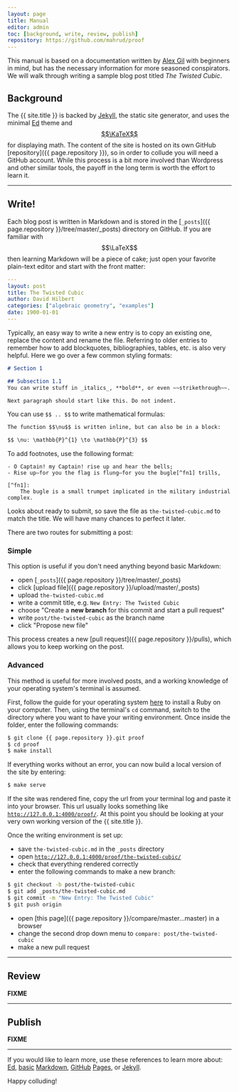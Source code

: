 ```yaml
---
layout: page
title: Manual
editor: admin
toc: [background, write, review, publish]
repository: https://github.com/mahrud/proof
---
```


This manual is based on a documentation written by [Alex Gil](http://laic.columbia.edu/author/2728293031/) with beginners in mind, but has the necessary information for more seasoned conspirators. We will walk through writing a sample blog post titled *The Twisted Cubic*.

## Background

The {{ site.title }} is backed by [Jekyll](https://jekyllrb.com/), the static site generator, and uses the minimal [Ed](https://github.com/minicomp/ed) theme and [$$\KaTeX$$](https://katex.org) for displaying math. The content of the site is hosted on its own GitHub [repository]({{ page.repository }}), so in order to collude you will need a GitHub account. While this process is a bit more involved than Wordpress and other similar tools, the payoff in the long term is worth the effort to learn it.

---

## Write!

Each blog post is written in Markdown and is stored in the [`_posts`]({{ page.repository }}/tree/master/_posts) directory on GitHub. If you are familiar with $$\LaTeX$$ then learning Markdown will be a piece of cake; just open your favorite plain-text editor and start with the front matter:

~~~ yaml
---
layout: post
title: The Twisted Cubic
author: David Hilbert
categories: ["algebraic geometry", "examples"]
date: 1900-01-01
---
~~~

Typically, an easy way to write a new entry is to copy an existing one, replace the content and rename the file. Referring to older entries to remember how to add blockquotes, bibliographies, tables, etc. is also very helpful. Here we go over a few common styling formats:

~~~ markdown
# Section 1

## Subsection 1.1
You can write stuff in _italics_, **bold**, or even ~~strikethrough~~.

Next paragraph should start like this. Do not indent.
~~~

You can use `$$ .. $$` to write mathematical formulas:

~~~ markdown
The function $$\nu$$ is written inline, but can also be in a block:

$$ \nu: \mathbb{P}^{1} \to \mathbb{P}^{3} $$
~~~

To add footnotes, use the following format:

~~~
- O Captain! my Captain! rise up and hear the bells;
- Rise up—for you the flag is flung—for you the bugle[^fn1] trills,

[^fn1]:
	The bugle is a small trumpet implicated in the military industrial complex.
~~~

Looks about ready to submit, so save the file as `the-twisted-cubic.md` to match the title. We will have many chances to perfect it later.

There are two routes for submitting a post:

### Simple

This option is useful if you don't need anything beyond basic Markdown:
- open [`_posts`]({{ page.repository }}/tree/master/_posts)
- click [upload file]({{ page.repository }}/upload/master/_posts)
- upload `the-twisted-cubic.md`
- write a commit title, e.g. `New Entry: The Twisted Cubic`
- choose "Create a **new branch** for this commit and start a pull request"
- write `post/the-twisted-cubic` as the branch name
- click "Propose new file"

This process creates a new [pull request]({{ page.repository }}/pulls), which allows you to keep working on the post.

### Advanced

This method is useful for more involved posts, and a working knowledge of your operating system's terminal is assumed.

First, follow the guide for your operating system [here](https://jekyllrb.com/docs/installation/) to install a Ruby on your computer. Then, using the terminal's `cd` command, switch to the directory where you want to have your writing environment. Once inside the folder, enter the following commands:

~~~ bash
$ git clone {{ page.repository }}.git proof
$ cd proof
$ make install
~~~

If everything works without an error, you can now build a local version of the site by entering:

~~~ bash
$ make serve
~~~

If the site was rendered fine, copy the url from your terminal log and paste it into your browser. This url usually looks something like [`http://127.0.0.1:4000/proof/`](http://127.0.0.1:4000/proof/). At this point you should be looking at your very own working version of the {{ site.title }}.

Once the writing environment is set up:
- save `the-twisted-cubic.md` in the `_posts` directory
- open [`http://127.0.0.1:4000/proof/the-twisted-cubic/`](http://127.0.0.1:4000/proof/the-twisted-cubic/)
- check that everything rendered correctly
- enter the following commands to make a new branch:
~~~ bash
$ git checkout -b post/the-twisted-cubic
$ git add _posts/the-twisted-cubic.md
$ git commit -m "New Entry: The Twisted Cubic"
$ git push origin
~~~
- open [this page]({{ page.repository }}/compare/master...master) in a browser
- change the second drop down menu to `compare: post/the-twisted-cubic`
- make a new pull request

---

## Review

**FIXME**

---

## Publish

**FIXME**

---

If you would like to learn more, use these references to learn more about:
[Ed](https://minicomp.github.io/ed/documentation/),
[basic](https://guides.github.com/features/mastering-markdown/)
[Markdown](https://programminghistorian.org/en/lessons/sustainable-authorship-in-plain-text-using-pandoc-and-markdown),
[GitHub](https://guides.github.com/introduction/flow/) 
[Pages](https://guides.github.com/features/pages/), 
or [Jekyll](https://programminghistorian.org/en/lessons/building-static-sites-with-jekyll-github-pages).

Happy colluding!
